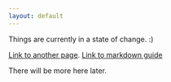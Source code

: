 ```yaml
---
layout: default
---
```


Things are currently in a state of change. :\)

[Link to another page](./another-page.html).
[Link to markdown guide](./markdown_reference.md)

There will be more here later.
